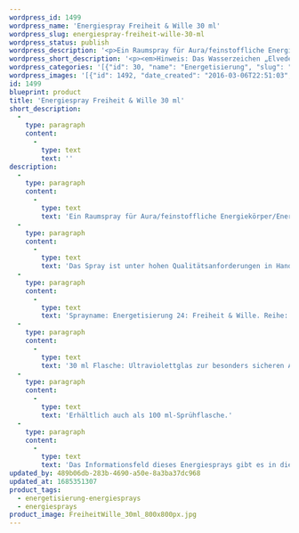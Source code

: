 ```yaml
---
wordpress_id: 1499
wordpress_name: 'Energiespray Freiheit & Wille 30 ml'
wordpress_slug: energiespray-freiheit-wille-30-ml
wordpress_status: publish
wordpress_description: '<p>Ein Raumspray für Aura/feinstoffliche Energiekörper/Energiefelder und Räume mit einem aktivierbaren Informationsfeld zu Freiheit und Wille sowie dem energetischen Zugang zu den dazugehörigen universellen Wissenspools.</p><p>Das Spray ist unter hohen Qualitätsanforderungen in Handarbeit in Deutschland hergestellt aus mehrfach gereinigtem und energetisiertem Wasser (76%, konserviert mit 96%igem Weingeist (24%). Abgestimmt auf die Energie ist die Komposition von naturreinen ätherischen Ölen*.</p><p>Sprayname: Energetisierung 24: Freiheit &amp; Wille. Reihe: Energetisierung</p><p>30 ml Flasche: Ultraviolettglas zur besonders sicheren Aufbewahrung mit hochwertigem, goldfarbenen Metallpumpzerstäuber mit Schutzkappe (Steigrohr: Kunststoff). Etikett: sasserfest, leicht energetisiert mit dem Informationsfeld des Airsprays.</p><p>Erhältlich auch als 100 ml-Sprühflasche.</p><p>Das Informationsfeld dieses Energiesprays gibt es in diesem Shop auch als <a href="https://my.feenbaum.de/produkt-kategorie/energiebilder/fotokarten/energetisierung-fotokarten/">Fotokarte</a>, <a href="https://my.feenbaum.de/produkt-kategorie/energiebilder/wandbilder/energetisierung/">Wandbild</a> und <a href="https://my.feenbaum.de/produkt-kategorie/energiekissen/energetisierung-energiekissen/">Energiekissen</a></p><p><a href="https://my.feenbaum.de/anwendung-energiesprays/">Anwendungshinweise</a></p>'
wordpress_short_description: '<p><em>Hinweis: Das Wasserzeichen „Elveden Verlag Energiebild“ wird nicht mit gedruckt</em></p>'
wordpress_categories: '[{"id": 30, "name": "Energetisierung", "slug": "energetisierung-energiesprays"}, {"id": 29, "name": "Energiesprays", "slug": "energiesprays"}]'
wordpress_images: '[{"id": 1492, "date_created": "2016-03-06T22:51:03", "date_created_gmt": "2016-03-06T20:51:03", "date_modified": "2016-03-06T22:51:03", "date_modified_gmt": "2016-03-06T20:51:03", "src": "https://my.feenbaum.de/wp-content/uploads/2016/03/FreiheitWille_30ml_800x800px.jpg", "name": "FreiheitWille_30ml_800x800px", "alt": ""}, {"id": 1215, "date_created": "2016-02-26T00:40:23", "date_created_gmt": "2016-02-25T22:40:23", "date_modified": "2016-02-26T00:40:23", "date_modified_gmt": "2016-02-25T22:40:23", "src": "https://my.feenbaum.de/wp-content/uploads/2016/02/24-Freiheit-Wille_800x800-W-2.jpg", "name": "24-Freiheit-Wille_800x800-W", "alt": ""}]'
id: 1499
blueprint: product
title: 'Energiespray Freiheit & Wille 30 ml'
short_description:
  -
    type: paragraph
    content:
      -
        type: text
        text: ''
description:
  -
    type: paragraph
    content:
      -
        type: text
        text: 'Ein Raumspray für Aura/feinstoffliche Energiekörper/Energiefelder und Räume mit einem aktivierbaren Informationsfeld zu Freiheit und Wille sowie dem energetischen Zugang zu den dazugehörigen universellen Wissenspools.'
  -
    type: paragraph
    content:
      -
        type: text
        text: 'Das Spray ist unter hohen Qualitätsanforderungen in Handarbeit in Deutschland hergestellt aus mehrfach gereinigtem und energetisiertem Wasser (76%, konserviert mit 96%igem Weingeist (24%). Abgestimmt auf die Energie ist die Komposition von naturreinen ätherischen Ölen*.'
  -
    type: paragraph
    content:
      -
        type: text
        text: 'Sprayname: Energetisierung 24: Freiheit & Wille. Reihe: Energetisierung'
  -
    type: paragraph
    content:
      -
        type: text
        text: '30 ml Flasche: Ultraviolettglas zur besonders sicheren Aufbewahrung mit hochwertigem, goldfarbenen Metallpumpzerstäuber mit Schutzkappe (Steigrohr: Kunststoff). Etikett: sasserfest, leicht energetisiert mit dem Informationsfeld des Airsprays.'
  -
    type: paragraph
    content:
      -
        type: text
        text: 'Erhältlich auch als 100 ml-Sprühflasche.'
  -
    type: paragraph
    content:
      -
        type: text
        text: 'Das Informationsfeld dieses Energiesprays gibt es in diesem Shop auch als Fotokarte, Wandbild und Energiekissen'
updated_by: 489b06db-283b-4690-a50e-8a3ba37dc968
updated_at: 1685351307
product_tags:
  - energetisierung-energiesprays
  - energiesprays
product_image: FreiheitWille_30ml_800x800px.jpg
---
```

